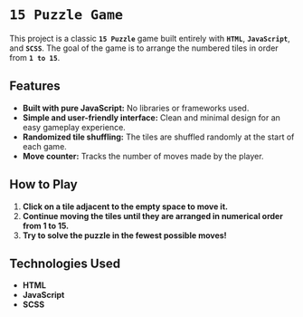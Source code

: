 # `15 Puzzle Game`

This project is a classic **`15 Puzzle`** game built entirely with **`HTML`**, **`JavaScript`**, and **`SCSS`**. The goal of the game is to arrange the numbered tiles in order from **`1 to 15`**.

## Features

- **Built with pure JavaScript:** No libraries or frameworks used.
- **Simple and user-friendly interface:** Clean and minimal design for an easy gameplay experience.
- **Randomized tile shuffling:** The tiles are shuffled randomly at the start of each game.
- **Move counter:** Tracks the number of moves made by the player.

## How to Play

1. **Click on a tile adjacent to the empty space to move it.**
2. **Continue moving the tiles until they are arranged in numerical order from 1 to 15.**
3. **Try to solve the puzzle in the fewest possible moves!**

## Technologies Used

- **HTML**
- **JavaScript**
- **SCSS**

